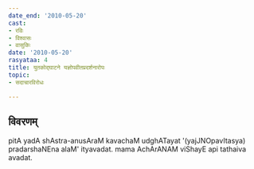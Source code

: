 ```yaml
---
date_end: '2010-05-20'
cast:
- रविः
- विश्वासः
- वासुकिः
date: '2010-05-20'
rasyataa: 4
title: युतकोद्घाटने यज्ञोपवीतप्रदर्शनारोपः
topic:
- सदाचारविरोधः

---
```


## विवरणम्
pitA yadA shAstra-anusAraM kavachaM udghATayat '(yajJNOpavItasya) pradarshaNEna alaM' ityavadat. mama AchArANAM viShayE api tathaiva avadat.

